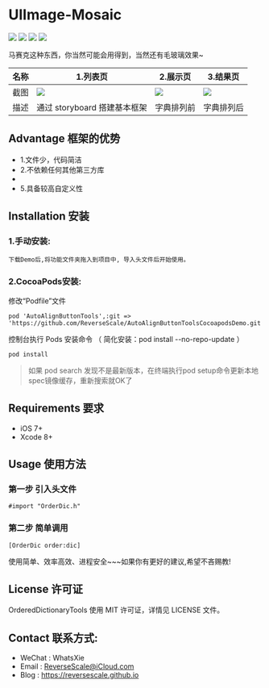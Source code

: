 # UIImage-Mosaic

![](https://img.shields.io/badge/platform-iOS-red.svg) 
![](https://img.shields.io/badge/language-Swift-orange.svg) 
![](https://img.shields.io/badge/download-2.5MB-brightgreen.svg)
![](https://img.shields.io/badge/license-MIT%20License-brightgreen.svg) 

马赛克这种东西，你当然可能会用得到，当然还有毛玻璃效果~

| 名称 |1.列表页 |2.展示页 |3.结果页 |
| ------------- | ------------- | ------------- | ------------- |
| 截图 | ![](http://og1yl0w9z.bkt.clouddn.com/17-7-6/49394070.jpg) | ![](http://og1yl0w9z.bkt.clouddn.com/17-7-6/43197086.jpg) | ![](http://og1yl0w9z.bkt.clouddn.com/17-7-6/14637275.jpg) |
| 描述 | 通过 storyboard 搭建基本框架 | 字典排列前 | 字典排列后 |


## Advantage 框架的优势
* 1.文件少，代码简洁
* 2.不依赖任何其他第三方库
* 
* 5.具备较高自定义性

## Installation 安装
### 1.手动安装:
`下载Demo后,将功能文件夹拖入到项目中, 导入头文件后开始使用。`
### 2.CocoaPods安装:
修改“Podfile”文件
```
pod 'AutoAlignButtonTools',:git => 'https://github.com/ReverseScale/AutoAlignButtonToolsCocoapodsDemo.git'
```
控制台执行 Pods 安装命令 （ 简化安装：pod install --no-repo-update ）
```
pod install
```
> 如果 pod search 发现不是最新版本，在终端执行pod setup命令更新本地spec镜像缓存，重新搜索就OK了

## Requirements 要求
* iOS 7+
* Xcode 8+


## Usage 使用方法
### 第一步 引入头文件
```
#import "OrderDic.h"
```
### 第二步 简单调用
```
[OrderDic order:dic]
```

使用简单、效率高效、进程安全~~~如果你有更好的建议,希望不吝赐教!


## License 许可证
OrderedDictionaryTools 使用 MIT 许可证，详情见 LICENSE 文件。


## Contact 联系方式:
* WeChat : WhatsXie
* Email : ReverseScale@iCloud.com
* Blog : https://reversescale.github.io

